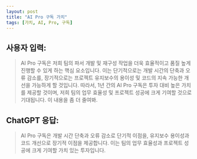 ```yaml
---
layout: post
title: "AI Pro 구독 가치"
tags: [가치, AI, Pro, 구독]
---
```


## 사용자 입력:
> AI Pro 구독은 저희 팀의 파서 개발 및 재구성 작업을 더욱 효율적이고 품질 높게 진행할 수 있게 하는 핵심 요소입니다. 이는 단기적으로는 개발 시간의 단축과 오류 감소를, 장기적으로는 프로젝트 유지보수의 용이성 및 코드의 지속 가능한 개선을 가능하게 할 것입니다. 따라서, 1년 간의 AI Pro 구독은 투자 대비 높은 가치를 제공할 것이며, 저희 팀의 업무 효율성 및 프로젝트 성공에 크게 기여할 것으로 기대됩니다.   이 내용을 좀 더 줄여봐.

## ChatGPT 응답:
> AI Pro 구독은 개발 시간 단축과 오류 감소로 단기적 이점을, 유지보수 용이성과 코드 개선으로 장기적 이점을 제공합니다. 이는 팀의 업무 효율성과 프로젝트 성공에 크게 기여할 가치 있는 투자입니다.

